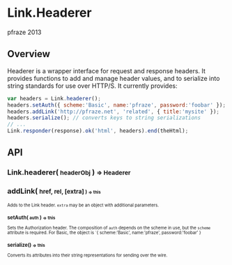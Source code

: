 Link.Headerer
=============

pfraze 2013


## Overview

Headerer is a wrapper interface for request and response headers. It provides functions to add and manage header values, and to serialize into string standards for use over HTTP/S. It currently provides:

```javascript
var headers = Link.headerer();
headers.setAuth({ scheme:'Basic', name:'pfraze', password:'foobar' });
headers.addLink('http://pfraze.net', 'related', { title:'mysite' });
headers.serialize(); // converts keys to string serializations
// ...
Link.responder(response).ok('html', headers).end(theHtml);
```


## API

### Link.headerer( <small>headerObj</small> ) <small>=> Headerer</small>

### addLink( <small>href, rel, [extra]<small> ) <small>=> this</small>

Adds to the Link header. `extra` may be an object with additional parameters.

### setAuth( <small>auth</small> ) <small>=> this</small>

Sets the Authorization header. The composition of `auth` depends on the scheme in use, but the `scheme` attribute is required. For Basic, the object is `{ scheme:'Basic', name:'pfraze', password:'foobar' }

### serialize() <small>=> this</small>

Converts its attributes into their string representations for sending over the wire.